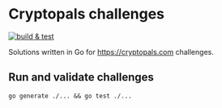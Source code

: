 # Cryptopals challenges

[![build & test](https://github.com/racsoraul/cryptopals/actions/workflows/main.yml/badge.svg)](https://github.com/racsoraul/cryptopals/actions/workflows/main.yml)

Solutions written in Go for https://cryptopals.com challenges.

## Run and validate challenges
`go generate ./... && go test ./...`